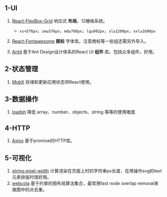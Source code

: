 ## 1-UI
1. [React-FlexBox-Grid](https://roylee0704.github.io/react-flexbox-grid/) 响应式 __布局__，12栅格系统。
   - `xs<576px; sm≥576px; md≥768px; lg≥992px; xl≥1200px; xxl≥1600px`

2. [React-Fontawesome](https://www.npmjs.com/package/@fortawesome/react-fontawesome) __图标__ 字体库。注意商标等一些组还需另外导入。

3. [Antd](https://ant.design/docs/react/introduce-cn) 基于Ant Design设计体系的React UI __组件__ 库。包括众多组件，好用。

## 2-状态管理
1. [MobX](https://cn.mobx.js.org) 存储和更新应用状态供React使用。
   
## 3-数据操作
1. [loadsh](https://www.lodashjs.com) 降低 array、number、objects、string 等等的使用难度.

## 4-HTTP
1. [Axios](http://www.axios-js.com/docs/) 基于promise的HTTP库。


## 5-可视化
1. [string-pixel-width](https://github.com/adambisek/string-pixel-width) 计算渲染在页面上时的字符串px长度，在用操作svg的text元素排版时很好用。
2. [webcola](https://ialab.it.monash.edu/webcola/) 基于约束的图布局算法集合，最常用fast node overlap removal来做图中的点去重。